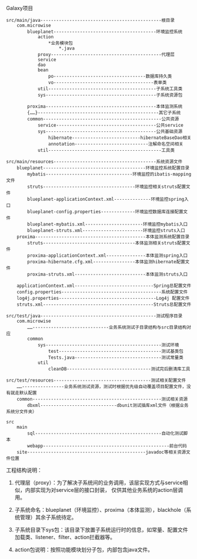 Galaxy项目

	src/main/java----------------------------------------------根目录
		com.microwise
			blueplanet---------------------------------------环境监控系统
				action
					*业务模块包
						*.java
				proxy------------------------------------------代理层
				service
				dao
				bean
					po-----------------------------------数据库持久类
					vo--------------------------------------表单类
				util-----------------------------------------子系统工具类
				sys------------------------------------------子系统资源包

			proxima------------------------------------------本体监测系统
			{……}----------------------------------------------其它子系统
			common---------------------------------------------公共资源
				service--------------------------------------公共service
				sys------------------------------------------公共基础资源
					hibernate--------------------------hibernateBaseDao相关
					annotation----------------------------注解命名空间相关
				util-------------------------------------------工具类

	src/main/resources---------------------------------------系统资源文件
		blueplanet---------------------------------------环境监控系统配置目录
			mybatis---------------------------------环境监控的ibatis-mapping文件
			struts-----------------------------------环境监控相关struts配置文件
			blueplanet-applicationContext.xml--------------环境监控spring入口
			blueplanet-config.properties-------------环境监控数据库连接配置文件
			blueplanet-mybatis.xml----------------------环境监控mybatis入口
			blueplanet-struts.xml-----------------------环境监控struts入口
		proxima------------------------------------------本体监测系统配置目录
			struts-----------------------------------本体监测相关struts配置文件
			proxima-applicationContext.xml---------------本体监测spring入口
			proxima-hibernate.cfg.xml----------------本体监测hibernate配置文件
			proxima-struts.xml---------------------------本体监测struts入口

		applicationContext.xml------------------------------Spring总配置文件
		config.properties--------------------------------------系统配置文件
		log4j.properties-------------------------------------Log4j 配置文件
		struts.xml------------------------------------------Struts总配置文件
		
	src/test/java--------------------------------------------测试程序目录
		com.microwise
			……-----------------------------业务系统测试子目录结构与src目录结构对应
			common
				sys--------------------------------------------测试环境
					test---------------------------------------测试基类包
					Tests.java---------------------------------测试常量类
				util
					cleanDB--------------------------------测试完后删清库工具

	src/test/resources-------------------------------------测试相关配置文件
		……----------------业务系统测试资源，测试时根据优先级自动覆盖项目配置文件，没有就走默认配置
		common-------------------------------------------------测试相关资源
			dbxml-----------------------------dbunit测试插库xml文件（根据业务系统分文件夹）

	src
		main
			sql------------------------------------------------自动化测试脚本
			webapp------------------------------------------------前台代码
		site---------------------------------------------javadoc等相关资源文件位置

工程结构说明：

1. 代理层（proxy）：为了解决子系统间的业务调用，该层实现方式与service相似，内部实现为对service层的接口封装，
仅供其他业务系统的action层调用。

2. 子系统命名：blueplanet（环境监控）、proxima（本体监测），blackhole（系统管理）其余子系统待定。

3. 子系统目录下sys包：该目录下放置子系统运行时的信息，如常量、配置文件加载类、listener、filter、action拦截器等。

4. action包说明：按照功能模块划分子包，内部包含java文件。
